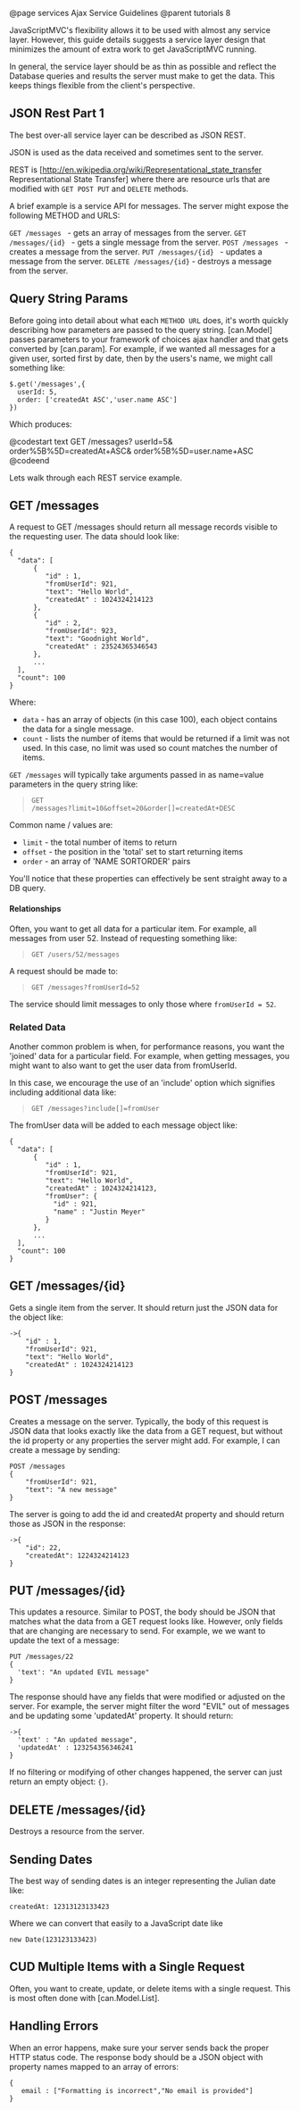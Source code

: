 @page services Ajax Service Guidelines
@parent tutorials 8

JavaScriptMVC's flexibility allows it to 
be used with almost any service layer.  However, 
this guide details suggests a service layer design 
that minimizes the amount of extra work to get JavaScriptMVC running.

In general, the service layer should be as 
thin as possible and reflect the Database 
queries and results the server must make 
to get the data.  This keeps things flexible 
from the client's perspective.

## JSON Rest Part 1

The best over-all service layer can be described as JSON REST.  

JSON is used as the data received and sometimes sent to the server.

REST is [http://en.wikipedia.org/wiki/Representational_state_transfer Representational State Transfer]
where there are resource urls that are 
modified with <code>GET POST PUT</code> and <code>DELETE</code> methods.  

A brief example is a service API for messages.  The server might expose the 
following METHOD and URLS:

<code>GET /messages        </code> - gets an array of messages from the server.
<code>GET /messages/{id}   </code> - gets a single message from the server.
<code>POST /messages       </code> - creates a message from the server.
<code>PUT /messages/{id}   </code> - updates a message from the server.
<code>DELETE /messages/{id}</code> - destroys a message from the server.

## Query String Params

Before going into detail about what each 
<code>METHOD URL</code> does, it's worth 
quickly describing how parameters are 
passed to the query string.  [can.Model] passes 
parameters to your framework of choices ajax handler
and that gets converted by [can.param]. 
For example, if we wanted
all messages for a given user, 
sorted first by date, then by the users's name, 
we might call something like:

    $.get('/messages',{
      userId: 5, 
      order: ['createdAt ASC','user.name ASC'] 
    })
    
Which produces:

@codestart text
GET /messages?
        userId=5&
        order%5B%5D=createdAt+ASC&
        order%5B%5D=user.name+ASC
@codeend

Lets walk through each REST service example.

## GET /messages

A request to GET /messages should return 
all message records visible to the 
requesting user.  The data should look like:

    {
      "data": [
          {
             "id" : 1,
             "fromUserId": 921,
             "text": "Hello World",
             "createdAt" : 1024324214123
          },
          {
             "id" : 2,
             "fromUserId": 923,
             "text": "Goodnight World",
             "createdAt" : 23524365346543
          },
          ...
      ],
      "count": 100 
    }

Where:

 - <code>data</code> - has an array of objects (in this case 100), 
   each object contains the data for a single message.
 - <code>count</code> - lists the number of items that 
   would be returned if a limit was not used.  In this 
   case, no limit was used so count matches the number of items.
   

<code>GET /messages</code> will typically take 
arguments passed in as name=value parameters 
in the query string like:

>  <code>GET /messages?limit=10&offset=20&order[]=createdAt+DESC</code>

Common name / values are:

 - <code>limit</code> - the total number of items to return
 - <code>offset</code> - the position in the 'total' set to start returning items
 - <code>order</code> - an array of 'NAME SORTORDER' pairs


You'll notice that these properties can effectively be sent straight away to a DB query.

#### Relationships

Often, you want to get all data for a particular item.  For example, 
all messages from user 52.  Instead of requesting something like:

>  <code>GET /users/52/messages</code>

A request should be made to:

>  <code>GET /messages?fromUserId=52</code>

The service should limit messages to only those where <code>fromUserId = 52</code>.

### Related Data

Another common problem is when, for 
performance reasons, you want the 'joined' 
data for a particular field.  For example, 
when getting messages, you might want to also 
want to get the user data from fromUserId.  

In this case, we encourage the use 
of an 'include' option which 
signifies including additional data like:

>  <code>GET /messages?include[]=fromUser</code>

The fromUser data will be added to each message object like:

    {
      "data": [
          {
             "id" : 1,
             "fromUserId": 921,
             "text": "Hello World",
             "createdAt" : 1024324214123,
             "fromUser": {
               "id" : 921,
               "name" : "Justin Meyer"
             }
          },
          ...
      ],
      "count": 100 
    }

## GET /messages/{id}

Gets a single item from the server.  It should return just the JSON data for the object like:

    ->{
        "id" : 1,
        "fromUserId": 921,
        "text": "Hello World",
        "createdAt" : 1024324214123
    }

    
## POST /messages

Creates a message on the server.  Typically, 
the body of this request is JSON data that 
looks exactly like the data from a GET request, 
but without the id property or any properties 
the server might add.  For example, I can 
create a message by sending:

    POST /messages
    {
        "fromUserId": 921,
        "text": "A new message"
    }

The server is going to add the id and createdAt property and should return those as JSON in the response:

    ->{
        "id": 22,
        "createdAt": 1224324214123
    }
    
## PUT /messages/{id}

This updates a resource.  Similar to POST, 
the body should be JSON that matches what 
the data from a GET request looks 
like.  However, only fields that are changing 
are necessary to send.  For example, we we 
want to update the text of a message:

    PUT /messages/22
    {
      'text': "An updated EVIL message"
    }  

The response should have any fields that were 
modified or adjusted on the server.  For 
example, the server might filter the word 
"EVIL" out of messages and be updating some 
'updatedAt' property.  It should return:

    ->{
      'text' : "An updated message",
      'updatedAt' : 123254356346241
    }

If no filtering or modifying of other changes 
happened, the server can just return 
an empty object: <code>{}</code>.

## DELETE /messages/{id}

Destroys a resource from the server.  

## Sending Dates

The best way of sending dates is an integer representing the Julian date like:

    createdAt: 12313123133423

Where we can convert that easily to a JavaScript date like

    new Date(123123133423)

## CUD Multiple Items with a Single Request

Often, you want to create, update, or delete items with a single request.  This is
most often done with [can.Model.List].


## Handling Errors

When an error happens, make sure your server sends back the 
proper HTTP status code.  The response body should be a JSON object with
property names mapped to an array of errors:

    {
       email : ["Formatting is incorrect","No email is provided"]
    }
    
    